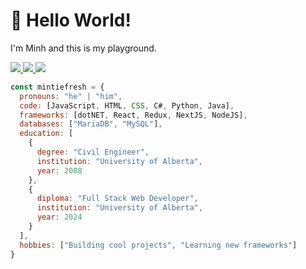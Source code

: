 <!--
**mintiefresh/mintifresh** is a ✨ _special_ ✨ repository because its `README.md` (this file) appears on your GitHub profile.

Here are some ideas to get you started:

- 🔭 I’m currently working on ...
- 🌱 I’m currently learning ...
- 👯 I’m looking to collaborate on ...
- 🤔 I’m looking for help with ...
- 💬 Ask me about ...
- 📫 How to reach me: ...
- 😄 Pronouns: ...
- ⚡ Fun fact: ...
-->




# :wave: Hello World!
<p>I'm Minh and this is my playground.</p>

<p align="left">
  <a href="mailto://minhtuan@ualberta.ca">
    <img src="https://skillicons.dev/icons?i=gmail&theme=dark" />
  </a>
  <a href="https://www.linkedin.com/in/minh-hoang-40794749/?trk=public-profile-join-page">
    <img src="https://skillicons.dev/icons?i=linkedin&theme=dark" />
  </a>
  <a href="https://github.com/mintiefresh">
    <img src="https://skillicons.dev/icons?i=github&theme=dark" />
  </a>
  
</p>


```javascript
const mintiefresh = {
  pronouns: "he" | "him",
  code: [JavaScript, HTML, CSS, C#, Python, Java],
  frameworks: [dotNET, React, Redux, NextJS, NodeJS],
  databases: ["MariaDB", "MySQL"],
  education: [
    {
      degree: "Civil Engineer",
      institution: "University of Alberta",
      year: 2008
    },
    {
      diploma: "Full Stack Web Developer",
      institution: "University of Alberta",
      year: 2024
    }
  ],
  hobbies: ["Building cool projects", "Learning new frameworks"]
}
```
